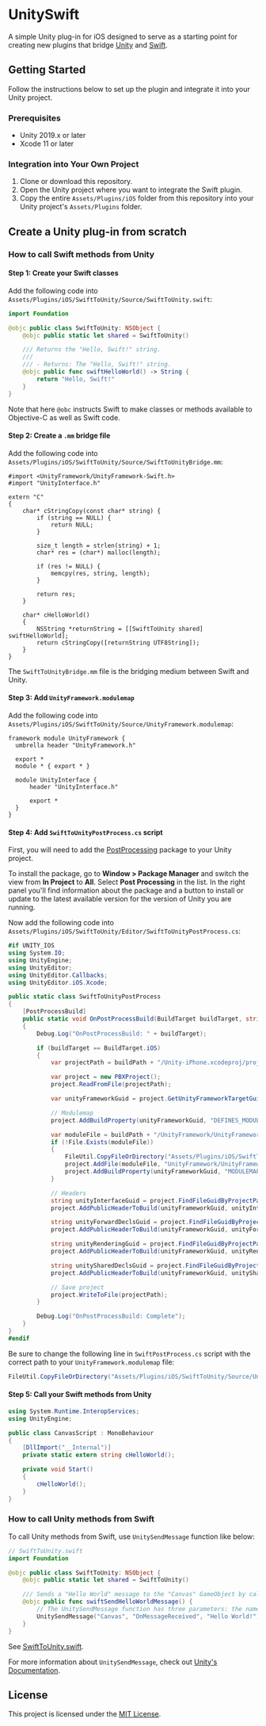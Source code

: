 # UnitySwift

A simple Unity plug-in for iOS designed to serve as a starting point for creating new plugins that bridge [Unity](http://unity3d.com/) and [Swift](https://swift.org/).

## Getting Started

Follow the instructions below to set up the plugin and integrate it into your Unity project.

### Prerequisites

* Unity 2019.x or later
* Xcode 11 or later

### Integration into Your Own Project

1. Clone or download this repository.
1. Open the Unity project where you want to integrate the Swift plugin.
1. Copy the entire `Assets/Plugins/iOS` folder from this repository into your Unity project's `Assets/Plugins` folder.

## Create a Unity plug-in from scratch

### How to call Swift methods from Unity

#### **Step 1**: Create your Swift classes

Add the following code into `Assets/Plugins/iOS/SwiftToUnity/Source/SwiftToUnity.swift`:

```swift
import Foundation

@objc public class SwiftToUnity: NSObject {
    @objc public static let shared = SwiftToUnity()

    /// Returns the "Hello, Swift!" string.
    ///
    /// - Returns: The "Hello, Swift!" string.
    @objc public func swiftHelloWorld() -> String {
        return "Hello, Swift!"
    }
}
```

Note that here `@obc` instructs Swift to make classes or methods available to Objective-C as well as Swift code.

#### **Step 2**: Create a `.mm` bridge file

Add the following code into `Assets/Plugins/iOS/SwiftToUnity/Source/SwiftToUnityBridge.mm`:

```objc
#import <UnityFramework/UnityFramework-Swift.h>
#import "UnityInterface.h"

extern "C"
{
    char* cStringCopy(const char* string) {
        if (string == NULL) {
            return NULL;
        }

        size_t length = strlen(string) + 1;
        char* res = (char*) malloc(length);

        if (res != NULL) {
            memcpy(res, string, length);
        }

        return res;
    }

    char* cHelloWorld()
    {
        NSString *returnString = [[SwiftToUnity shared] swiftHelloWorld];
        return cStringCopy([returnString UTF8String]);
    }
}
```

The `SwiftToUnityBridge.mm` file is the bridging medium between Swift and Unity.

#### **Step 3**: Add ``UnityFramework.modulemap``

Add the following code into `Assets/Plugins/iOS/SwiftToUnity/Source/UnityFramework.modulemap`:

```objc
framework module UnityFramework {
  umbrella header "UnityFramework.h"

  export *
  module * { export * }

  module UnityInterface {
      header "UnityInterface.h"

      export *
  }
}
```

#### **Step 4**: Add ``SwiftToUnityPostProcess.cs`` script

First, you will need to add the [PostProcessing](https://docs.unity3d.com/2022.3/Documentation/Manual/com.unity.postprocessing.html) package to your Unity project.

To install the package, go to **Window > Package Manager** and switch the view from **In Project** to **All**. Select **Post Processing** in the list. In the right panel you'll find information about the package and a button to install or update to the latest available version for the version of Unity you are running.

Now add the following code into `Assets/Plugins/iOS/SwiftToUnity/Editor/SwiftToUnityPostProcess.cs`:

```csharp
#if UNITY_IOS
using System.IO;
using UnityEngine;
using UnityEditor;
using UnityEditor.Callbacks;
using UnityEditor.iOS.Xcode;

public static class SwiftToUnityPostProcess
{
    [PostProcessBuild]
    public static void OnPostProcessBuild(BuildTarget buildTarget, string buildPath)
    {
        Debug.Log("OnPostProcessBuild: " + buildTarget);

        if (buildTarget == BuildTarget.iOS)
        {
            var projectPath = buildPath + "/Unity-iPhone.xcodeproj/project.pbxproj";

            var project = new PBXProject();
            project.ReadFromFile(projectPath);

            var unityFrameworkGuid = project.GetUnityFrameworkTargetGuid();

            // Modulemap
            project.AddBuildProperty(unityFrameworkGuid, "DEFINES_MODULE", "YES");

            var moduleFile = buildPath + "/UnityFramework/UnityFramework.modulemap";
            if (!File.Exists(moduleFile))
            {
                FileUtil.CopyFileOrDirectory("Assets/Plugins/iOS/SwiftToUnity/Source/UnityFramework.modulemap", moduleFile);
                project.AddFile(moduleFile, "UnityFramework/UnityFramework.modulemap");
                project.AddBuildProperty(unityFrameworkGuid, "MODULEMAP_FILE", "$(SRCROOT)/UnityFramework/UnityFramework.modulemap");
            }

            // Headers
            string unityInterfaceGuid = project.FindFileGuidByProjectPath("Classes/Unity/UnityInterface.h");
            project.AddPublicHeaderToBuild(unityFrameworkGuid, unityInterfaceGuid);

            string unityForwardDeclsGuid = project.FindFileGuidByProjectPath("Classes/Unity/UnityForwardDecls.h");
            project.AddPublicHeaderToBuild(unityFrameworkGuid, unityForwardDeclsGuid);

            string unityRenderingGuid = project.FindFileGuidByProjectPath("Classes/Unity/UnityRendering.h");
            project.AddPublicHeaderToBuild(unityFrameworkGuid, unityRenderingGuid);

            string unitySharedDeclsGuid = project.FindFileGuidByProjectPath("Classes/Unity/UnitySharedDecls.h");
            project.AddPublicHeaderToBuild(unityFrameworkGuid, unitySharedDeclsGuid);

            // Save project
            project.WriteToFile(projectPath);
        }

        Debug.Log("OnPostProcessBuild: Complete");
    }
}
#endif
```

Be sure to change the following line in ``SwiftPostProcess.cs`` script with the correct path to your `UnityFramework.modulemap` file:

```csharp
FileUtil.CopyFileOrDirectory("Assets/Plugins/iOS/SwiftToUnity/Source/UnityFramework.modulemap", moduleFile);
```

#### **Step 5**: Call your Swift methods from Unity

```csharp
using System.Runtime.InteropServices;
using UnityEngine;

public class CanvasScript : MonoBehaviour
{
    [DllImport("__Internal")]
    private static extern string cHelloWorld();

    private void Start()
    {
        cHelloWorld();
    }
}
```

### How to call Unity methods from Swift

To call Unity methods from Swift, use `UnitySendMessage` function like below:

```swift
// SwiftToUnity.swift
import Foundation

@objc public class SwiftToUnity: NSObject {
    @objc public static let shared = SwiftToUnity()

    /// Sends a "Hello World" message to the "Canvas" GameObject by calling the "OnMessageReceived" script method on that object with the "Hello World!" message.
    @objc public func swiftSendHelloWorldMessage() {
        // The UnitySendMessage function has three parameters: the name of the target GameObject, the script method to call on that object and the message string to pass to the called method.
        UnitySendMessage("Canvas", "OnMessageReceived", "Hello World!");
    }
}
```

See [SwiftToUnity.swift](Assets/Plugins/iOS/SwiftToUnity/Source/SwiftToUnity.swift).

For more information about `UnitySendMessage`, check out [Unity's Documentation](https://docs.unity3d.com/Manual/PluginsForIOS.html).

## License

This project is licensed under the [MIT License](LICENSE).
